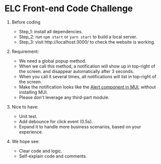 
# ELC Front-end Code Challenge 

1. Before coding
    * Step_1: install all dependencies.
    * Step_2: run `npm start` or `yarn start` to build a local server.
    * Step_3: visit http://localhost:3000/ to check the website is working.


2. Requirement:
    * We need a global popup method.
    * When we call this method, a notification will show up in top-right of the screen. and disappear automatically after 3 seconds.
    * When you call it several times, all notifications will list in top-right of the screen.
    * Make the notification looks like the [Alert component in MUI](https://mui.com/material-ui/react-alert/), without installing MUI.
    * Please don't leverage any third-part module.

3. Nice to have:
    * Unit test.
    * Add debounce for click event (0.5s).
    * Expand it to handle more business scenarios, based on your experience.

4. We hope see:
    * Clear code and logic.
    * Self-explain code and comments.
